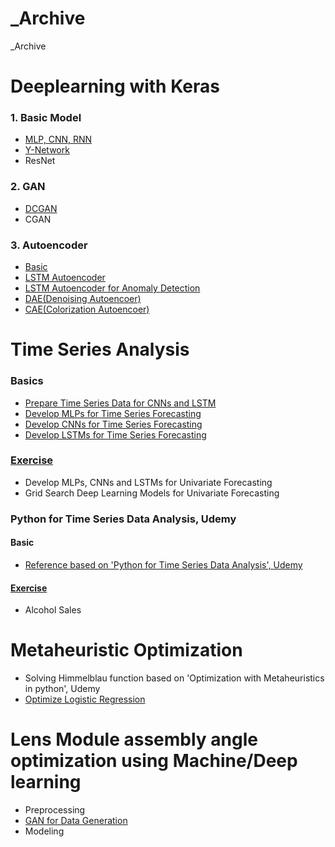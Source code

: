 # _Archive
_Archive


# Deeplearning with Keras
### 1. Basic Model
* [MLP, CNN, RNN](https://github.com/ilvnax24er/Deeplearning_with_Keras/tree/master/Basic)
* [Y-Network](https://github.com/ilvnax24er/Deeplearning_with_Keras/tree/master/Basic)
* ResNet

### 2. GAN
* [DCGAN](https://github.com/ilvnax24er/Deeplearning_with_Keras/tree/master/GAN/DCGAN)
* CGAN

### 3. Autoencoder
* [Basic](https://github.com/ilvnax24er/Deeplearning_with_Keras/tree/master/AE/Basic%20AE/AE)
* [LSTM Autoencoder](https://github.com/ilvnax24er/Deeplearning_with_Keras/tree/master/AE/LSTM%20AE)
* [LSTM Autoencoder for Anomaly Detection](https://github.com/ilvnax24er/Deeplearning_with_Keras/tree/master/AE/LSTM%20AE)
* [DAE(Denoising Autoencoer)](https://github.com/ilvnax24er/Deeplearning_with_Keras/tree/master/AE/Basic%20AE/DAE)
* [CAE(Colorization Autoencoer)](https://github.com/ilvnax24er/Deeplearning_with_Keras/tree/master/AE/Basic%20AE/CAE)


# Time Series Analysis
### Basics
* [Prepare Time Series Data for CNNs and LSTM](https://github.com/ilvnax24er/Time_Series_Data_Analysis/tree/main/DeepLearning%20for%20Time%20Series/Basics)
* [Develop MLPs for Time Series Forecasting](https://github.com/ilvnax24er/Time_Series_Data_Analysis/tree/main/DeepLearning%20for%20Time%20Series/Basics)
* [Develop CNNs for Time Series Forecasting](https://github.com/ilvnax24er/Time_Series_Data_Analysis/tree/main/DeepLearning%20for%20Time%20Series/Basics)
* [Develop LSTMs for Time Series Forecasting](https://github.com/ilvnax24er/Time_Series_Data_Analysis/tree/main/DeepLearning%20for%20Time%20Series/Basics)
### [Exercise](https://github.com/ilvnax24er/Time_Series_Data_Analysis/tree/main/DeepLearning%20for%20Time%20Series/Exercise)
* Develop MLPs, CNNs and LSTMs for Univariate Forecasting
* Grid Search Deep Learning Models for Univariate Forecasting
### Python for Time Series Data Analysis, Udemy
#### Basic
* [Reference based on 'Python for Time Series Data Analysis', Udemy](https://github.com/ilvnax24er/Time_Series_Data_Analysis/tree/main/Reference)
#### [Exercise](https://github.com/ilvnax24er/Time_Series_Data_Analysis/tree/main/Exercise)
* Alcohol Sales

# Metaheuristic Optimization
* Solving Himmelblau function based on 'Optimization with Metaheuristics in python', Udemy
* [Optimize Logistic Regression](https://github.com/ilvnax24er/Genetic_Algorithm/tree/main)

# Lens Module assembly angle optimization using Machine/Deep learning
* Preprocessing
* [GAN for Data Generation](https://github.com/ilvnax24er/_temp/tree/main/2.%20Data%20Generation%20with%20GAN)
* Modeling
